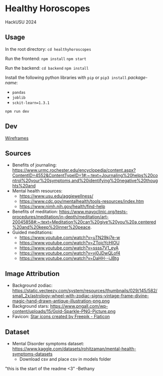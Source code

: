 # Healthy Horoscopes

HackUSU 2024

## Usage

In the root directory:
`cd healthyhoroscopes`

Run the frontend:
`npm install`
`npm start`

Run the backend:
`cd backend`
`npm install`

Install the following python libraries with `pip` or `pip3 install` _package-name_:
* `pandas`
* `joblib`
* `sckit-learn=1.3.1`

`npm run dev`

## Dev

[Wireframes](https://www.figma.com/file/IuSJoix7ImN4JmFpyI25Cu/HackUSU-2024?type=design&node-id=0%3A1&mode=design&t=Bh2UIl73O9gClTaM-1)

## Sources

* Benefits of journaling: https://www.urmc.rochester.edu/encyclopedia/content.aspx?ContentID=4552&ContentTypeID=1#:~:text=Journaling%20helps%20control%20your%20symptoms,and%20identifying%20negative%20thoughts%20and
* Mental health resources:
  * https://www.usu.edu/aggiewellness/
  * https://www.cdc.gov/mentalhealth/tools-resources/index.htm
  * https://www.nimh.nih.gov/health/find-help
* Benefits of meditation: https://www.mayoclinic.org/tests-procedures/meditation/in-depth/meditation/art-20045858#:~:text=Meditation%20can%20give%20you%20a,centered%20and%20keep%20inner%20peace.
* Guided meditations:
  * https://www.youtube.com/watch?v=uTN29kj7e-w
  * https://www.youtube.com/watch?v=ZToicYcHIOU
  * https://www.youtube.com/watch?v=ssss7V1_eyA
  * https://www.youtube.com/watch?v=vj0JDwQLof4
  * https://www.youtube.com/watch?v=DaHH--jJBtg

## Image Attribution

* Background zodiac: https://static.vecteezy.com/system/resources/thumbnails/029/145/582/small_2x/astrology-wheel-with-zodiac-signs-vintage-frame-divine-magic-hand-drawn-antique-illustration-png.png
* Background stars: https://www.pngall.com/wp-content/uploads/15/Gold-Sparkle-PNG-Picture.png
* Favicon: <a href="https://www.flaticon.com/free-icons/star" title="star icons">Star icons created by Freepik - Flaticon</a>

## Dataset

* Mental Disorder symptoms dataset: https://www.kaggle.com/datasets/rohitzaman/mental-health-symptoms-datasets
    * Download csv and place csv in models folder

"this is the start of the readme <3" -Bethany
